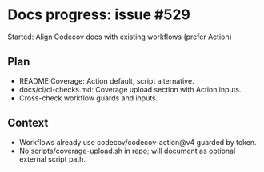 # Docs progress: issue #529

Started: Align Codecov docs with existing workflows (prefer Action)

## Plan

- README Coverage: Action default, script alternative.
- docs/ci/ci-checks.md: Coverage upload section with Action inputs.
- Cross-check workflow guards and inputs.

## Context

- Workflows already use codecov/codecov-action@v4 guarded by token.
- No scripts/coverage-upload.sh in repo; will document as optional external script path.
